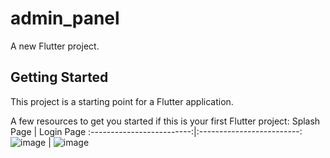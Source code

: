 # admin_panel

A new Flutter project.

## Getting Started

This project is a starting point for a Flutter application.

A few resources to get you started if this is your first Flutter project:
Splash Page             |  Login Page
:-------------------------:|:-------------------------:
![image](https://user-images.githubusercontent.com/47666475/207396399-86bc0525-4e38-4a7c-b1a7-c291ff27c654.png)  |  ![image](https://user-images.githubusercontent.com/47666475/207396469-dab6c317-ac7b-4ca6-affb-2afa783fb95e.png)


